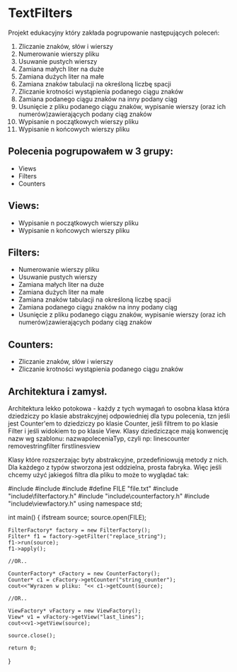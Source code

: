 TextFilters
===========
Projekt edukacyjny który zakłada pogrupowanie następujących poleceń:
1. Zliczanie znaków, słów i wierszy
2. Numerowanie wierszy pliku
3. Usuwanie pustych wierszy
4. Zamiana małych liter na duże
5. Zamiana dużych liter na małe
6. Zamiana znaków tabulacji na określoną liczbę spacji
7. Zliczanie krotności wystąpienia podanego ciągu znaków
8. Zamiana podanego ciągu znaków na inny podany ciąg
9. Usunięcie z pliku podanego ciągu znaków, wypisanie wierszy (oraz ich numerów)zawierających podany ciąg znaków
10. Wypisanie n początkowych wierszy pliku
11. Wypisanie n końcowych wierszy pliku

Polecenia pogrupowałem w 3 grupy:
--------------
- Views
- Filters
- Counters

Views:
--------------
- Wypisanie n początkowych wierszy pliku
- Wypisanie n końcowych wierszy pliku


Filters:
--------------
- Numerowanie wierszy pliku
- Usuwanie pustych wierszy
- Zamiana małych liter na duże
- Zamiana dużych liter na małe
- Zamiana znaków tabulacji na określoną liczbę spacji
- Zamiana podanego ciągu znaków na inny podany ciąg
- Usunięcie z pliku podanego ciągu znaków, wypisanie wierszy (oraz ich numerów)zawierających podany ciąg znaków

Counters:
--------------
- Zliczanie znaków, słów i wierszy
- Zliczanie krotności wystąpienia podanego ciągu znaków

Architektura i zamysł.
--------------
Architektura lekko potokowa - każdy z tych wymagań to osobna klasa która dziedziczy po klasie abstrakcyjnej odpowiedniej dla typu polecenia,
tzn jeśli jest Counter'em to dziedziczy po klasie Counter, jeśli filtrem to po klasie Filter i jeśli widokiem to po klasie View. 
Klasy dziedziczące mają konwencję nazw wg szablonu: nazwapoleceniaTyp, czyli np:
linescounter
removestringfilter
firstlinesview

Klasy które rozszerzając byty abstrakcyjne, przedefiniowują metody z nich. Dla każdego z typów stworzona jest oddzielna, prosta fabryka.
Więc jeśli chcemy użyć jakiegoś filtra dla pliku to może to wyglądać tak:
	
#include <iostream>
#include <fstream>
#include <string>
#define FILE "file.txt"
#include "include\filterfactory.h"
#include "include\counterfactory.h"
#include "include\viewfactory.h"
using namespace std;

int main()
{
    ifstream source;
    source.open(FILE);

    FilterFactory* factory = new FilterFactory();
    Filter* f1 = factory->getFilter("replace_string");
    f1->run(source);
    f1->apply();

	//OR.. 
	
    CounterFactory* cFactory = new CounterFactory();
    Counter* c1 = cFactory->getCounter("string_counter");
    cout<<"Wyrazen w pliku: "<< c1->getCount(source);

	//OR..

    ViewFactory* vFactory = new ViewFactory();
    View* v1 = vFactory->getView("last_lines");
    cout<<v1->getView(source);

    source.close();

    return 0;
}
	